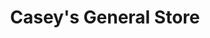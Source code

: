 ---
title: "Casey's General Store"
url: /elk-run-heights/caseys-general-store-lafayette-road/
shop: convenience
---